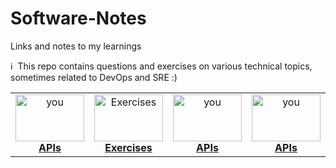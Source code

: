 # Software-Notes
Links and notes to my learnings


:information_source: &nbsp;This repo contains questions and exercises on various technical topics, sometimes related to DevOps and SRE :)

<table>
<center>
    <td align="center"><a href="#APIs"><img src="https://media.sproutsocial.com/uploads/2015/04/What-is-an-API.png" width="110px;" height="75px;" alt="you"/><br /><b>APIs</b></a></td>
    <td align="center"><a href="#DSL"><img src="utils/images/exercises.png" width="110px;" height="75px;" alt="Exercises"/><br /><b>Exercises</b></a></td>
    <td align="center"><a href="#Database"><img src="https://media.sproutsocial.com/uploads/2015/04/What-is-an-API.png" width="110px;" height="75px;" alt="you"/><br /><b>APIs</b></a></td>
    <td align="center"><a href="#DevOps"><img src="https://media.sproutsocial.com/uploads/2015/04/What-is-an-API.png" width="110px;" height="75px;" alt="you"/><br /><b>APIs</b></a></td>
    <td align="center"><a href="#Golang"><img src="https://media.sproutsocial.com/uploads/2015/04/What-is-an-API.png" width="110px;" height="75px;" alt="you"/><br /><b>APIs</b></a></td>
  </tr>
</table>
</center>
